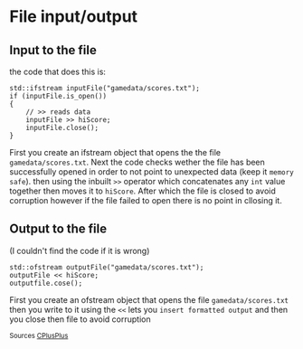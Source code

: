 # File input/output
## Input to the file  
the code that does this is:  
```  
std::ifstream inputFile("gamedata/scores.txt");
if (inputFile.is_open())
{
	// >> reads data
	inputFile >> hiScore;
	inputFile.close();
}
```
First you create an ifstream object that opens
the the file `gamedata/scores.txt`. Next the code
checks wether the file has been successfully opened
in order to not point to unexpected data (keep it 
`memory safe`). then using the inbuilt `>>`
operator which concatenates any `int` value
together then moves it to `hiScore`. After which the file is closed to avoid corruption
however if the file failed to open there is no point in cllosing it.  
## Output to the file
(I couldn't find the code if it is wrong)  
```
std::ofstream outputFile("gamedata/scores.txt");
outputFile << hiScore;
outputfile.cose();
```
First you create an ofstream object that opens the file
`gamedata/scores.txt`
then you write to it using the `<<` lets you `insert formatted output` and then you close then file to avoid corruption  
    
  
<sub>Sources [CPlusPlus](https://cplusplus.com)</sub>
